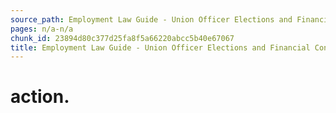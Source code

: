 ```yaml
---
source_path: Employment Law Guide - Union Officer Elections and Financial Controls.md
pages: n/a-n/a
chunk_id: 23894d80c377d25fa8f5a66220abcc5b40e67067
title: Employment Law Guide - Union Officer Elections and Financial Controls
---
```

# action.
